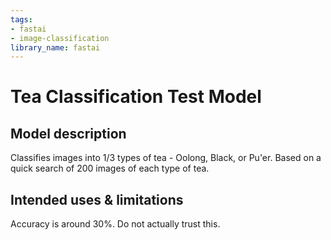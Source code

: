 ```yaml
---
tags:
- fastai
- image-classification
library_name: fastai
---
```

# Tea Classification Test Model

## Model description
Classifies images into 1/3 types of tea - Oolong, Black, or Pu'er. Based on a quick search of 200 images of each type of tea.

## Intended uses & limitations
Accuracy is around 30%. Do not actually trust this.